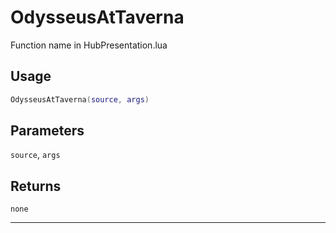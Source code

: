 # OdysseusAtTaverna
Function name in HubPresentation.lua
## Usage
```lua
OdysseusAtTaverna(source, args)
```
## Parameters
`source`, `args`
## Returns
`none`

---
